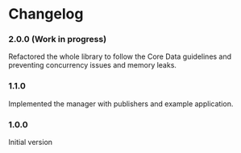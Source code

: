 # Changelog

### 2.0.0 (Work in progress)

Refactored the whole library to follow the Core Data guidelines and preventing concurrency issues and memory leaks.

### 1.1.0

Implemented the manager with publishers and example application.

### 1.0.0 

Initial version
